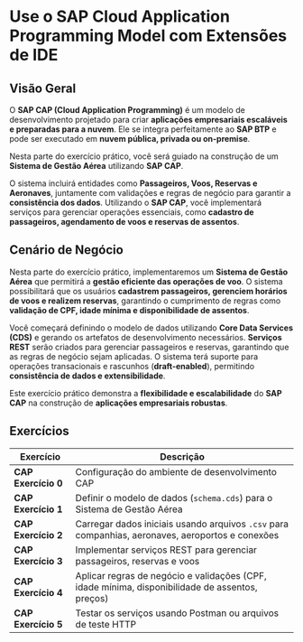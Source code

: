 # **Use o SAP Cloud Application Programming Model com Extensões de IDE**  

## **Visão Geral**  
O **SAP CAP (Cloud Application Programming)** é um modelo de desenvolvimento projetado para criar **aplicações empresariais escaláveis e preparadas para a nuvem**. Ele se integra perfeitamente ao **SAP BTP** e pode ser executado em **nuvem pública, privada ou on-premise**.  

Nesta parte do exercício prático, você será guiado na construção de um **Sistema de Gestão Aérea** utilizando **SAP CAP**.  

O sistema incluirá entidades como **Passageiros, Voos, Reservas e Aeronaves**, juntamente com validações e regras de negócio para garantir a **consistência dos dados**. Utilizando o **SAP CAP**, você implementará serviços para gerenciar operações essenciais, como **cadastro de passageiros, agendamento de voos e reservas de assentos**.  

## **Cenário de Negócio**  
Nesta parte do exercício prático, implementaremos um **Sistema de Gestão Aérea** que permitirá a **gestão eficiente das operações de voo**. O sistema possibilitará que os usuários **cadastrem passageiros, gerenciem horários de voos e realizem reservas**, garantindo o cumprimento de regras como **validação de CPF, idade mínima e disponibilidade de assentos**.  

Você começará definindo o modelo de dados utilizando **Core Data Services (CDS)** e gerando os artefatos de desenvolvimento necessários. **Serviços REST** serão criados para gerenciar passageiros e reservas, garantindo que as regras de negócio sejam aplicadas. O sistema terá suporte para operações transacionais e rascunhos (**draft-enabled**), permitindo **consistência de dados e extensibilidade**.  

Este exercício prático demonstra a **flexibilidade e escalabilidade** do **SAP CAP** na construção de **aplicações empresariais robustas**.  

## **Exercícios**  

| Exercício | Descrição |
|-----------|------------|
| **CAP Exercício 0** | Configuração do ambiente de desenvolvimento CAP |
| **CAP Exercício 1** | Definir o modelo de dados (`schema.cds`) para o Sistema de Gestão Aérea |
| **CAP Exercício 2** | Carregar dados iniciais usando arquivos `.csv` para companhias, aeronaves, aeroportos e conexões |
| **CAP Exercício 3** | Implementar serviços REST para gerenciar passageiros, reservas e voos |
| **CAP Exercício 4** | Aplicar regras de negócio e validações (CPF, idade mínima, disponibilidade de assentos, preços) |
| **CAP Exercício 5** | Testar os serviços usando Postman ou arquivos de teste HTTP |  
